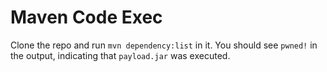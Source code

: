 # Maven Code Exec
Clone the repo and run `mvn dependency:list` in it.
You should see `pwned!` in the output, indicating that `payload.jar` was executed.
